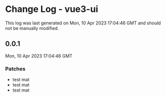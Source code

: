 # Change Log - vue3-ui

This log was last generated on Mon, 10 Apr 2023 17:04:46 GMT and should not be manually modified.

## 0.0.1
Mon, 10 Apr 2023 17:04:46 GMT

### Patches

- test mat
- test mat
- test mat

